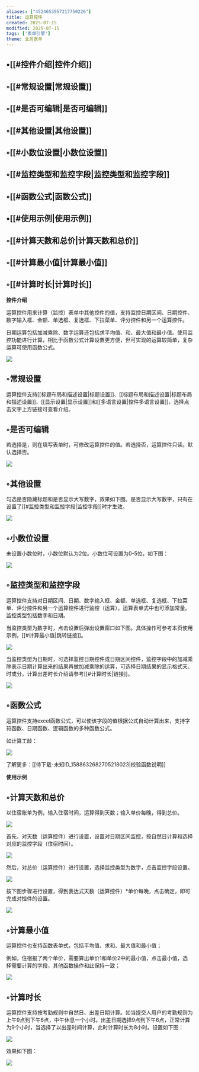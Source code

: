 ```yaml
---
aliases: ["4524653957217750226"]
title: 运算控件
created: 2025-07-15
modified: 2025-07-15
tags: ['表单引擎']
theme: 业务表单
---
```


## •[[#控件介绍|控件介绍]]

## ◦[[#常规设置|常规设置]]

## ◦[[#是否可编辑|是否可编辑]]

## ◦[[#其他设置|其他设置]]

## ◦[[#小数位设置|小数位设置]]

## ◦[[#监控类型和监控字段|监控类型和监控字段]]

## ◦[[#函数公式|函数公式]]

## •[[#使用示例|使用示例]]

## ◦[[#计算天数和总价|计算天数和总价]]

## ◦[[#计算最小值|计算最小值]]

## ◦[[#计算时长|计算时长]]

**控件介绍**

运算控件用来计算（监控）表单中其他控件的值，支持监控日期区间、日期控件、数字输入框、金额、单选框、复选框、下拉菜单、评分控件和另一个运算控件。

日期运算包括加减乘除、数字运算还包括求平均值、和、最大值和最小值。使用监控功能进行计算，相比于函数公式计算设置更方便，但可实现的运算较简单，复杂运算可使用函数公式。

![](9d09de84d8f04f7b685d99b110351b61.jpg)

## ◦常规设置

运算控件支持[[标题布局和描述设置|标题设置]]、[[标题布局和描述设置|标题布局和描述设置]]、[[显示设置|显示设置]]和[[多语言设置|控件多语言设置]]，选择点击文字上方链接可查看介绍。

## ◦是否可编辑

若选择是，则在填写表单时，可修改运算控件的值。若选择否，运算控件只读。默认选择否。

![](bc60a7765dcc47755cf97c256f3ae5b7.jpg)

## ◦其他设置

勾选是否隐藏标题和是否显示大写数字，效果如下图。是否显示大写数字，只有在设置了[[#监控类型和监控字段|监控字段]]时才生效。

**![](0f2f56981e560954edd0f8a11b722e16.jpg)**

## ◦小数位设置

未设置小数位时，小数位默认为2位。小数位可设置为0-5位，如下图：

![](cd2010b4f5e95bb418606b59d15caa13.jpg)

## ◦监控类型和监控字段

运算控件支持对日期区间、日期、数字输入框、金额、单选框、复选框、下拉菜单、评分控件和另一个运算控件进行监控（运算），运算表单式中也可添加常量。监控类型包括数字和日期。

当监控类型为数字时，点击设置后弹出设置窗口如下图。具体操作可参考本页使用示例，[[#计算最小值|跳转链接]]。

![](cee469f7d0d37361694f080c5f7c3f98.jpg)

当监控类型为日期时，可选择监控日期控件或日期区间控件，监控字段中的加减乘除表示日期计算出来的结果再做加减乘除的运算，可选择日期结果的显示格式天、时或分。计算出差时长介绍请参考[[#计算时长|链接]]。

![](d537bfa4f0faa876e9cd865d05a73735.jpg)

## ◦函数公式

运算控件支持excel函数公式，可以使该字段的值根据公式自动计算出来，支持字符函数、日期函数、逻辑函数的多种函数公式。

如计算工龄：

![](861a165d370ddc38b569e20921471a18.jpg)

了解更多：[[待下载-未知ID_1588632682705218023|校验函数说明]]

**使用示例**

## ◦计算天数和总价

以住宿账单为例，输入住宿时间，运算得到天数；输入单价每晚，得到总价。

![](6abe373f7ff588bdbd5228f0ac6158b0.jpg)

首先，对天数（运算控件）进行设置，设置对日期区间监控，按自然日计算和选择对应的监控字段（住宿时间）。

![](0c7d8ea6f99f45b71dafb649330fd123.jpg)

然后，对总价（运算控件）进行设置，选择监控类型为数字，点击监控字段设置。

![](f688a00d095d8b5f452ada1ea24c44ac.jpg)

按下图步骤进行设置，得到表达式天数（运算控件）\*单价每晚，点击确定，即可完成对控件的设置。

![](0441e601cf2d4c5c95f3e19d5c621d43.jpg)

## ◦计算最小值

运算控件也支持函数表单式，包括平均值、求和、最大值和最小值；

例如，住宿报了两个单价，需要算出单价1和单价2中的最小值，点击最小值，选择需要计算的字段，其他函数操作和此保持一致；

![](0b83acdbd0a14120a1c3cc3b4ad91f9a.jpg)

## ◦计算时长

运算控件支持按考勤规则中自然日、出差日期计算。如当提交人用户的考勤规则为上午9点到下午6点，中午休息一个小时。出差日期选择9点到下午6点，正常计算为9个小时，当选择了以出差时间计算，此时计算时长为8小时。设置如下图：

![](8c4368b43cb565e3cb1c4a3ab7af8ba2.jpg)

效果如下图：

![](23a5ce439b80cd4f739dd82e14fcad85.jpg)